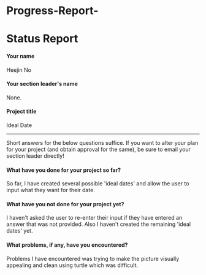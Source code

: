 # Progress-Report-
# Status Report

#### Your name
Heejin No

#### Your section leader's name
None. 

#### Project title

Ideal Date

***

Short answers for the below questions suffice. If you want to alter your plan for your project (and obtain approval for the same), be sure to email your section leader directly!

#### What have you done for your project so far?

So far, I have created several possible 'ideal dates' and allow the user to input what they want for their date.

#### What have you not done for your project yet?

I haven't asked the user to re-enter their input if they have entered an answer that was not provided. Also I haven't created the remaining 'ideal dates' yet. 

#### What problems, if any, have you encountered?

Problems I have encountered was trying to make the picture visually appealing and clean using turtle which was difficult. 
